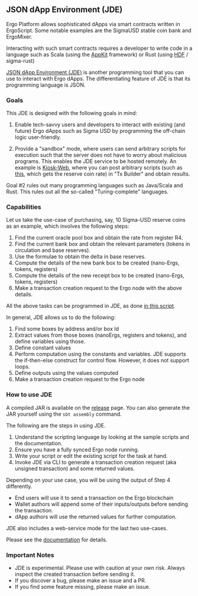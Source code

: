 ## JSON dApp Environment (JDE) 

Ergo Platform allows sophisticated dApps via smart contracts written in ErgoScript. Some notable examples are the SigmaUSD stable coin bank and ErgoMixer. 

Interacting with such smart contracts requires a developer to write code in a language such as Scala (using the [AppKit](appkit.md) framework) or Rust (using [HDF](headless.md) / sigma-rust)

[JSON dApp Environment (JDE)](https://github.com/ergoplatform/ergo-jde) is another programming tool that you can use to interact with Ergo dApps. The differentiating feature of JDE is that its programming language is JSON.

### Goals

This JDE is designed with the following goals in mind:

1. Enable tech-savvy users and developers to interact with existing (and future) Ergo dApps such as Sigma USD by programming the off-chain logic user-friendly. 
 
2. Provide a "sandbox" mode, where users can send arbitrary scripts for execution such that the server does not have to worry about malicious programs. This enables the JDE service to be hosted remotely. An example is [Kiosk-Web](https://kioskweb.org/session/#kiosk.Wallet.txBuilder), where you can post arbitrary scripts (such as [this](https://raw.githubusercontent.com/ergoplatform/ergo-jde/main/sample-scripts/getReserveCoinInfo.json), which gets the reserve coin rate) in "Tx Builder" and obtain results.

Goal #2 rules out many programming languages such as Java/Scala and Rust. This rules out all the so-called "Turing-complete" languages.

### Capabilities

Let us take the use-case of purchasing, say, 10 Sigma-USD reserve coins as an example, which involves the following steps: 

   1. Find the current oracle pool box and obtain the rate from register R4.
   2. Find the current bank box and obtain the relevant parameters (tokens in circulation and base reserves).
   3. Use the formulae to obtain the delta in base reserves. 
   4. Compute the details of the new bank box to be created (nano-Ergs, tokens, registers)
   5. Compute the details of the new receipt box to be created (nano-Ergs, tokens, registers)
   6. Make a transaction creation request to the Ergo node with the above details. 

All the above tasks can be programmed in JDE, as done [in this script](https://raw.githubusercontent.com/ergoplatform/ergo-jde/main/sample-scripts/mintReserveCoinAdvanced.json).  

In general, JDE allows us to do the following:

1. Find some boxes by address and/or box Id
2. Extract values from those boxes (nanoErgs, registers and tokens), and define variables using those.
3. Define constant values
4. Perform computation using the constants and variables. JDE supports the if-then-else construct for control flow. However, it does not support loops. 
5. Define outputs using the values computed
6. Make a transaction creation request to the Ergo node

### How to use JDE

A compiled JAR is available on the [release](https://github.com/ergoplatform/ergo-jde/releases) page. You can also generate the JAR yourself using the `sbt assembly` command. 

The following are the steps in using JDE. 

1. Understand the scripting language by looking at the sample scripts and the documentation.
2. Ensure you have a fully synced Ergo node running.
3. Write your script or edit the existing script for the task at hand.
4. Invoke JDE via CLI to generate a transaction creation request (aka unsigned transaction) and some returned values.

Depending on your use case, you will be using the output of Step 4 differently.

- End users will use it to send a transaction on the Ergo blockchain
- Wallet authors will append some of their inputs/outputs before sending the transaction.
- dApp authors will use the returned values for further computation.

JDE also includes a web-service mode for the last two use-cases. 

Please see the [documentation](https://github.com/ergoplatform/ergo-jde/blob/main/readme.md) for details. 

### Important Notes
- JDE is experimental. Please use with caution at your own risk. Always inspect the created transaction before sending it. 
- If you discover a bug, please make an issue and a PR. 
- If you find some feature missing, please make an issue.

